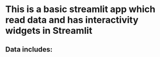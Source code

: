 # This is a basic streamlit app which read data and has interactivity widgets in Streamlit

## Data includes:
